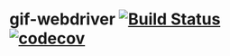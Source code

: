 # gif-webdriver [![Build Status](https://travis-ci.org/web-innovate/gif-webdriver.svg?branch=master)](https://travis-ci.org/web-innovate/gif-webdriver) [![codecov](https://codecov.io/gh/web-innovate/gif-webdriver/branch/master/graph/badge.svg)](https://codecov.io/gh/web-innovate/gif-webdriver)
